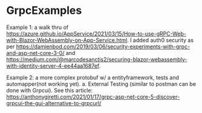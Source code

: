 # GrpcExamples

 Example 1: a walk thru of https://azure.github.io/AppService/2021/03/15/How-to-use-gRPC-Web-with-Blazor-WebAssembly-on-App-Service.html. I added auth0 security as per https://damienbod.com/2019/03/06/security-experiments-with-grpc-and-asp-net-core-3-0/ and https://medium.com/@marcodesanctis2/securing-blazor-webassembly-with-identity-server-4-ee44aa1687ef.

 Example 2: a more complex protobuf w/ a entityframework, tests and automapper(not working yet).
  a. External Testing (similar to postman can be done with Grpcui).  See this article: https://anthonygiretti.com/2021/01/17/grpc-asp-net-core-5-discover-grpcui-the-gui-alternative-to-grpcurl/
  
